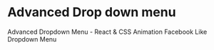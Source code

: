 # Advanced Drop down menu
Advanced Dropdown Menu - React &amp; CSS Animation
 Facebook Like Dropdown Menu